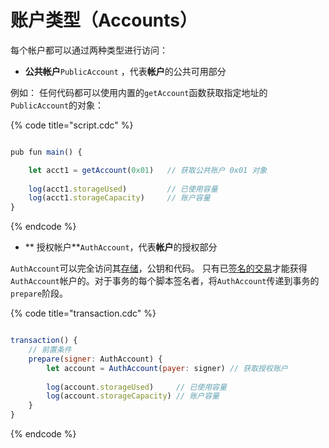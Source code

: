 # 账户类型（Accounts）

每个帐户都可以通过两种类型进行访问：

* &#x20;**公共帐户**`PublicAccount` ，代表**帐户**的公共可用部分

例如：  任何代码都可以使用内置的`getAccount`函数获取指定地址的`PublicAccount`的对象：

{% code title="script.cdc" %}
```javascript

pub fun main() {

    let acct1 = getAccount(0x01)   // 获取公共账户 0x01 对象
 
    log(acct1.storageUsed)         // 已使用容量
    log(acct1.storageCapacity)     // 账户容量
}
```
{% endcode %}

* ** 授权帐户**`AuthAccount`，代表**帐户**的授权部分

&#x20;`AuthAccount`可以完全访问其[存储](https://docs.onflow.org/cadence/language/accounts/#account-storage)，公钥和代码。 只有已[签名的交易](https://docs.onflow.org/cadence/language/accounts/transactions)才能获得`AuthAccount`帐户的。对于事务的每个脚本签名者，将`AuthAccount`传递到事务的`prepare`阶段。

{% code title="transaction.cdc" %}
```javascript

transaction() {
    // 前置条件
    prepare(signer: AuthAccount) {
        let account = AuthAccount(payer: signer) // 获取授权账户
        
        log(account.storageUsed)     // 已使用容量
        log(account.storageCapacity) // 账户容量
    }
}
```
{% endcode %}

